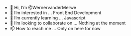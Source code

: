 - 👋 Hi, I’m @WernervanderMerwe
- 👀 I’m interested in ... Front End Development
- 🌱 I’m currently learning ... Javascript
- 💞️ I’m looking to collaborate on ... Nothing at the moment
- 📫 How to reach me ... Only on here for now

<!---
WernervanderMerwe/WernervanderMerwe is a ✨ special ✨ repository because its `README.md` (this file) appears on your GitHub profile.
You can click the Preview link to take a look at your changes.
--->
